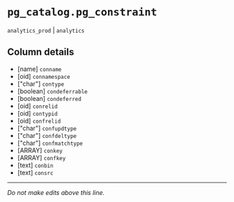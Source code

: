 # `pg_catalog.pg_constraint`
`analytics_prod` | `analytics`

## Column details
* [name]      `conname`
* [oid]       `connamespace`
* ["char"]    `contype`
* [boolean]   `condeferrable`
* [boolean]   `condeferred`
* [oid]       `conrelid`
* [oid]       `contypid`
* [oid]       `confrelid`
* ["char"]    `confupdtype`
* ["char"]    `confdeltype`
* ["char"]    `confmatchtype`
* [ARRAY]     `conkey`
* [ARRAY]     `confkey`
* [text]      `conbin`
* [text]      `consrc`

-------------------------------------------------------------------------------
*Do not make edits above this line.*
